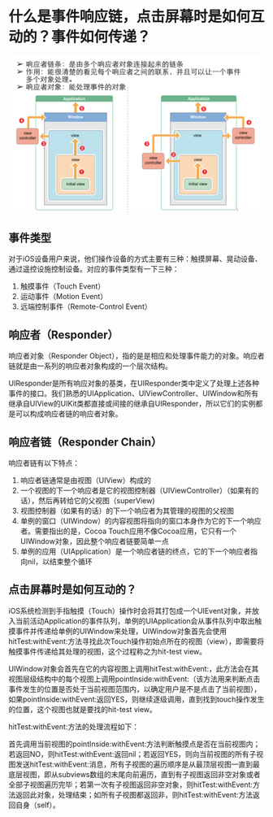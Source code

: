 # 什么是事件响应链，点击屏幕时是如何互动的？事件如何传递？

![事件响应链](https://raw.githubusercontent.com/dev-zhang/notes/master/img/事件响应链.jpg)

## 事件类型

对于iOS设备用户来说，他们操作设备的方式主要有三种：触摸屏幕、晃动设备、通过遥控设施控制设备。对应的事件类型有一下三种：

1. 触摸事件（Touch Event）
2. 运动事件（Motion Event）
3. 远端控制事件（Remote-Control Event）

## 响应者（Responder）

响应者对象（Responder Object），指的是是相应和处理事件能力的对象。响应者链就是由一系列的响应者对象构成的一个层次结构。

UIResponder是所有响应对象的基类，在UIResponder类中定义了处理上述各种事件的接口。我们熟悉的UIApplication、UIViewController、UIWindow和所有继承自UIView的UIKit类都直接或间接的继承自UIResponder，所以它们的实例都是可以构成响应者链的响应者对象。

## 响应者链（Responder Chain）

响应者链有以下特点：

1. 响应者链通常是由视图（UIView）构成的
2. 一个视图的下一个响应者是它的视图控制器（UIViewController）（如果有的话），然后再转给它的父视图（superView)
3. 视图控制器（如果有的话）的下一个响应者为其管理的视图的父视图
4. 单例的窗口（UIWindow）的内容视图将指向的窗口本身作为它的下一个响应者。需要指出的是，Cocoa Touch应用不像Cocoa应用，它只有一个UIWindow对象，因此整个响应者链要简单一点
5. 单例的应用（UIApplication）是一个响应者链的终点，它的下一个响应者指向nil，以结束整个循环

## 点击屏幕时是如何互动的？

iOS系统检测到手指触摸（Touch）操作时会将其打包成一个UIEvent对象，并放入当前活动Application的事件队列，单例的UIApplication会从事件队列中取出触摸事件并传递给单例的UIWindow来处理，UIWindow对象首先会使用hitTest:withEvent:方法寻找此次Touch操作初始点所在的视图（view），即需要将触摸事件传递给其处理的视图，这个过程称之为hit-test view。

UIWindow对象会首先在它的内容视图上调用hitTest:withEvent:，此方法会在其视图层级结构中的每个视图上调用pointInside:withEvent:（该方法用来判断点击事件发生的位置是否处于当前视图范围内，以确定用户是不是点击了当前视图），如果pointInside:withEvent:返回YES，则继续逐级调用，直到找到touch操作发生的位置，这个视图也就是要找的hit-test view。

hitTest:withEvent:方法的处理流程如下：

首先调用当前视图的pointInside:withEvent:方法判断触摸点是否在当前视图内；若返回NO，则hitTest:withEvent:返回nil；若返回YES，则向当前视图的所有子视图发送hitTest:withEvent:消息，所有子视图的遍历顺序是从最顶层视图一直到最底层视图，即从subviews数组的末尾向前遍历，直到有子视图返回非空对象或者全部子视图遍历完毕；若第一次有子视图返回非空对象，则hitTest:withEvent:方法返回此对象，处理结束；如所有子视图都返回非，则hitTest:withEvent:方法返回自身（self）。